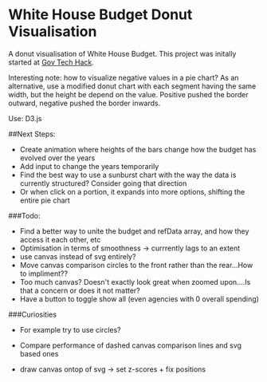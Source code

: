 # White House Budget Donut Visualisation
A donut visualisation of White House Budget. This project was initally started at [Gov Tech Hack](http://www.eventbrite.com/e/gov-tech-hack-by-the-people-for-the-people-tickets-16135863803).

Interesting note: how to visualize negative values in a pie chart? As an alternative, use a modified donut chart with each segment having the same width, but the height be depend on the value. Positive pushed the border outward, negative pushed the border inwards.

Use: D3.js


##Next Steps:
* Create animation where heights of the bars change how the budget has evolved over the years
* Add input to change the years temporarily
* Find the best way to use a sunburst chart with the way the data is currently structured? Consider going that direction
* Or when click on a portion, it expands into more options, shifting the entire pie chart

###Todo:
* Find a better way to unite the budget and refData array, and how they access it each other, etc
* Optimisation in terms of smoothness ->  currrently lags to an extent
* use canvas instead of svg entirely?
* Move canvas comparison circles to the front rather than the rear...How to impliment??
* Too much canvas? Doesn't exactly look great when zoomed upon....Is that a concern or does it not matter?
* Have a button to toggle show all (even agencies with 0 overall spending)


###Curiosities
* For example try to use circles?
* Compare performance of dashed canvas comparison lines and svg based ones


* draw canvas ontop of svg -> set z-scores + fix positions